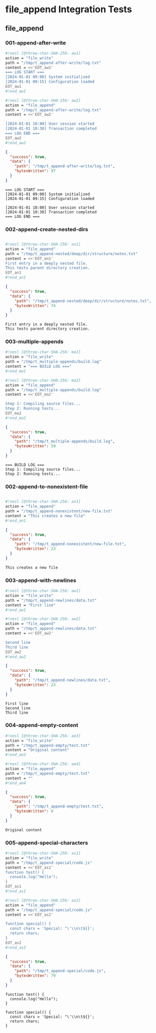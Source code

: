 # file_append Integration Tests

## file_append

### 001-append-after-write

```sh nesl
#!nesl [@three-char-SHA-256: aw1]
action = "file_write"
path = "/tmp/t_append-after-write/log.txt"
content = <<'EOT_aw1'
=== LOG START ===
[2024-01-01 09:00] System initialized
[2024-01-01 09:15] Configuration loaded
EOT_aw1
#!end_aw1
```

```sh nesl
#!nesl [@three-char-SHA-256: aw2]
action = "file_append"
path = "/tmp/t_append-after-write/log.txt"
content = <<'EOT_aw2'

[2024-01-01 10:00] User session started
[2024-01-01 10:30] Transaction completed
=== LOG END ===
EOT_aw2
#!end_aw2
```

```json
{
  "success": true,
  "data": {
    "path": "/tmp/t_append-after-write/log.txt",
    "bytesWritten": 97
  }
}
```

```
=== LOG START ===
[2024-01-01 09:00] System initialized
[2024-01-01 09:15] Configuration loaded

[2024-01-01 10:00] User session started
[2024-01-01 10:30] Transaction completed
=== LOG END ===
```

### 002-append-create-nested-dirs

```sh nesl
```

```sh nesl
#!nesl [@three-char-SHA-256: an1]
action = "file_append"
path = "/tmp/t_append-nested/deep/dir/structure/notes.txt"
content = <<'EOT_an1'
First entry in a deeply nested file.
This tests parent directory creation.
EOT_an1
#!end_an1
```

```json
{
  "success": true,
  "data": {
    "path": "/tmp/t_append-nested/deep/dir/structure/notes.txt",
    "bytesWritten": 74
  }
}
```

```
First entry in a deeply nested file.
This tests parent directory creation.
```

### 003-multiple-appends

```sh nesl
#!nesl [@three-char-SHA-256: ma1]
action = "file_write"
path = "/tmp/t_multiple-appends/build.log"
content = "=== BUILD LOG ==="
#!end_ma1
```

```sh nesl
#!nesl [@three-char-SHA-256: ma2]
action = "file_append"
path = "/tmp/t_multiple-appends/build.log"
content = <<'EOT_ma2'

Step 1: Compiling source files...
Step 2: Running tests...
EOT_ma2
#!end_ma2
```

```json
{
  "success": true,
  "data": {
    "path": "/tmp/t_multiple-appends/build.log",
    "bytesWritten": 59
  }
}
```

```
=== BUILD LOG ===
Step 1: Compiling source files...
Step 2: Running tests...
```

### 002-append-to-nonexistent-file


```sh nesl
```

```sh nesl
#!nesl [@three-char-SHA-256: an1]
action = "file_append"
path = "/tmp/t_append-nonexistent/new-file.txt"
content = "This creates a new file"
#!end_an1
```

```json
{
  "success": true,
  "data": {
    "path": "/tmp/t_append-nonexistent/new-file.txt",
    "bytesWritten": 23
  }
}
```

```
This creates a new file
```

### 003-append-with-newlines

```sh nesl
#!nesl [@three-char-SHA-256: aw1]
action = "file_write"
path = "/tmp/t_append-newlines/data.txt"
content = "First line"
#!end_aw1
```

```sh nesl
#!nesl [@three-char-SHA-256: aw2]
action = "file_append"
path = "/tmp/t_append-newlines/data.txt"
content = <<'EOT_aw2'

Second line
Third line
EOT_aw2
#!end_aw2
```

```json
{
  "success": true,
  "data": {
    "path": "/tmp/t_append-newlines/data.txt",
    "bytesWritten": 23
  }
}
```

```
First line
Second line
Third line
```

### 004-append-empty-content

```sh nesl
#!nesl [@three-char-SHA-256: ae3]
action = "file_write"
path = "/tmp/t_append-empty/test.txt"
content = "Original content"
#!end_ae3
```

```sh nesl
#!nesl [@three-char-SHA-256: ae4]
action = "file_append"
path = "/tmp/t_append-empty/test.txt"
content = ""
#!end_ae4
```

```json
{
  "success": true,
  "data": {
    "path": "/tmp/t_append-empty/test.txt",
    "bytesWritten": 0
  }
}
```

```
Original content
```

### 005-append-special-characters

```sh nesl
#!nesl [@three-char-SHA-256: as1]
action = "file_write"
path = "/tmp/t_append-special/code.js"
content = <<'EOT_as1'
function test() {
  console.log("Hello");
}
EOT_as1
#!end_as1
```

```sh nesl
#!nesl [@three-char-SHA-256: as2]
action = "file_append"
path = "/tmp/t_append-special/code.js"
content = <<'EOT_as2'

function special() {
  const chars = 'Special: "\'\\n\t${}';
  return chars;
}
EOT_as2
#!end_as2
```

```json
{
  "success": true,
  "data": {
    "path": "/tmp/t_append-special/code.js",
    "bytesWritten": 79
  }
}
```

```
function test() {
  console.log("Hello");
}

function special() {
  const chars = 'Special: "\'\\n\t${}';
  return chars;
}
```